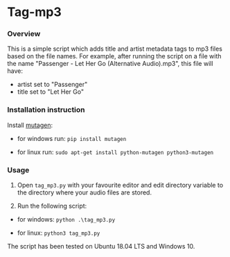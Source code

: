 # Tag-mp3
### Overview

This is a simple script which adds title and artist metadata tags to mp3 files based on the 
file names. For example, after running the script on a file with the name "Passenger - Let Her 
Go (Alternative Audio).mp3", this file will have:
- artist set to "Passenger"
- title set to "Let Her Go"


### Installation instruction

Install [mutagen](https://mutagen.readthedocs.io/en/latest/):

- for windows run: `pip install mutagen` 

- for linux run: `sudo apt-get install python-mutagen python3-mutagen`


### Usage
1) Open `tag_mp3.py` with your favourite editor and edit directory variable to the directory where 
your audio files are stored.

2) Run the following script:

- for windows: `python .\tag_mp3.py`

- for linux: `python3 tag_mp3.py`


The script has been tested on Ubuntu 18.04 LTS and Windows 10.
